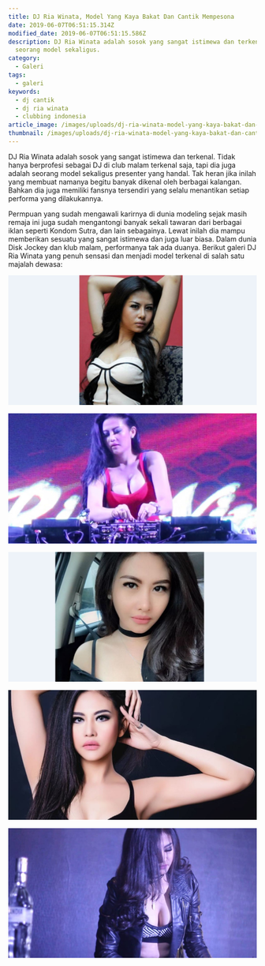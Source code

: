 ```yaml
---
title: DJ Ria Winata, Model Yang Kaya Bakat Dan Cantik Mempesona
date: 2019-06-07T06:51:15.314Z
modified_date: 2019-06-07T06:51:15.586Z
description: DJ Ria Winata adalah sosok yang sangat istimewa dan terkenal. Tidak hanya berprofesi sebagai DJ di club malam terkenal saja, tapi dia juga adalah
  seorang model sekaligus.
category:
  - Galeri
tags:
  - galeri
keywords:
  - dj cantik 
  - dj ria winata
  - clubbing indonesia
article_image: /images/uploads/dj-ria-winata-model-yang-kaya-bakat-dan-cantik-mempesona-4.jpg
thumbnail: /images/uploads/dj-ria-winata-model-yang-kaya-bakat-dan-cantik-mempesona-1-010.jpg
---
```

DJ Ria Winata adalah sosok yang sangat istimewa dan terkenal. Tidak hanya berprofesi sebagai DJ di club malam terkenal saja, tapi dia juga adalah seorang model sekaligus presenter yang handal. Tak heran jika inilah yang membuat namanya begitu banyak dikenal oleh berbagai kalangan. Bahkan dia juga memiliki fansnya tersendiri yang selalu menantikan setiap performa yang dilakukannya.

Permpuan yang sudah mengawali karirnya di dunia modeling sejak masih remaja ini juga sudah mengantongi banyak sekali tawaran dari berbagai iklan seperti Kondom Sutra, dan lain sebagainya. Lewat inilah dia mampu memberikan sesuatu yang sangat istimewa dan juga luar biasa. Dalam dunia Disk Jockey dan klub malam, performanya tak ada duanya. Berikut galeri DJ Ria Winata yang penuh sensasi dan menjadi model terkenal di salah satu majalah dewasa:

![DJ Ria Winata, Model Yang Kaya Bakat Dan Cantik Mempesona](/images/uploads/dj-ria-winata-model-yang-kaya-bakat-dan-cantik-mempesona-5.jpg)

![DJ Ria Winata, Model Yang Kaya Bakat Dan Cantik Mempesona](/images/uploads/dj-ria-winata-model-yang-kaya-bakat-dan-cantik-mempesona-3.jpg)

![DJ Ria Winata, Model Yang Kaya Bakat Dan Cantik Mempesona](/images/uploads/dj-ria-winata-model-yang-kaya-bakat-dan-cantik-mempesona-4.jpg)

![DJ Ria Winata, Model Yang Kaya Bakat Dan Cantik Mempesona](/images/uploads/dj-ria-winata-model-yang-kaya-bakat-dan-cantik-mempesona-1.jpg)

![DJ Ria Winata, Model Yang Kaya Bakat Dan Cantik Mempesona](/images/uploads/dj-ria-winata-model-yang-kaya-bakat-dan-cantik-mempesona-2.jpg)
